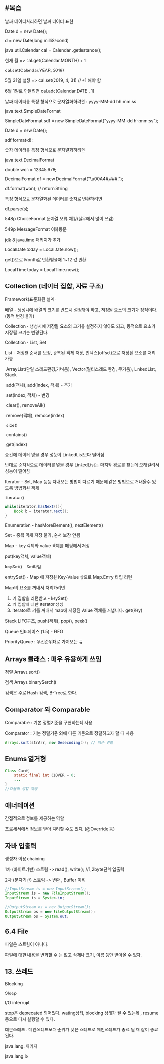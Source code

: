 ## #복습

날짜 데이터처리하면 날짜 데이터 표현

Date d = new Date();

d = new Date(long milliSecond)

java.util.Calendar cal = Calendar .getInstance();

현재 월 => cal.get(Calendar.MONTH) + 1

cal.set(Calendar.YEAR, 2019)

5월 31일 설정 => cal.set(2019, 4, 31) // +1 해야 함

6월 1일로 만들려면 cal.add(Calendar.DATE , 1)



날짜 데이터를 특정 형식으로 문자열화하려면 : yyyy-MM-dd hh:mm:ss

java.text.SimpleDateFormat 

SimpleDateFormat sdf = new SimpleDateFormat("yyyy-MM-dd hh:mm:ss");

Date d = new Date();

sdf.format(d);



숫자 데이터를 특정 형식으로 문자열화하려면

java.text.DecimalFormat

double won = 12345.678;

DecimalFormat df = new DecimalFormat("\u00A4#,###.");  

df.format(won); // return String



특정 형식으로 문자열화된 데이터를 숫자로 변환하려면 

df.parse(s);

548p ChoiceFormat  문자열 오류 체킹(실무에서 많이 쓰임)

549p MessageFormat 이하동문





jdk 8 java.time 패키지가 추가

LocalDate today = LocalDate.now();

get()으로 Month값 반환받을때 1~12 값 반환

LocalTime today = LocalTime.now();





## Collection (데이터 집합, 자료 구조)

Framework(표준화된 설계)



배열 - 생성시에 배열의 크기를 반드시 설정해야 하고, 저장될 요소의 크기가 정적이다. (동적 변경 불가)

Collection - 생성시에 저장될 요소의 크기를 설정하지 않아도 되고, 동적으로 요소가 저장될 크기는 변경된다.



Collection - List, Set

List<Book> - 저장한 순서를 보장, 중복된 객체 저장, 인덱스(offset)으로 저장된 요소를 처리 가능

​		ArrayList(단일 스레드환경,가벼움), Vector(멀티스레드 환경, 무거움), LinkedList, Stack

​		add(객체), add(index, 객체) - 추가

​		set(index, 객체)  - 변경

​		clear(), removeAll()

​		remove(객체), remoce(index)

​		size()

​		contains()

​		get(index)



중간에 데이터 넣을 경우 성능이 LinkedList보다 떨어짐

반대로 순차적으로 데이터를 넣을 경우 LinkedList는 마지막 경로를 찾는데 오래걸려서 성능이 떨어짐



Iterator<Book> - Set, Map 등등 꺼내오는 방법이 다르기 때문에 같은 방법으로 꺼내올수 있도록 방법화된 객체

​		iterator()

```java
while(iterator.hasNext()){
	Book b = iterator.next();
}
```



Enumeration - hasMoreElement(), nextElement()



Set - 중복 객체 저장 불가, 순서 보장 안됨



Map - key 객체와 value 객체를 매핑해서 저장



put(key객체, value객체)

keySet() - Set타입

entrySet() - Map 에 저장된 Key-Value 쌍으로 Map.Entry 타입 리턴



Map의 요소를 꺼내서 처리하려면 

1. 키 집합을 리턴받고 - keySet()
2. 키 집합에 대한 Iterator 생성
3. Iterator로 키를 꺼내서 map에 저장된 Value 객체를 꺼냅니다. get(Key)





Stack LIFO구조, push(객체), pop(), peek()

Queue 인터페이스 (1.5) - FIFO

PriorityQueue : 우선순위대로 가져오는 큐 



## Arrays 클래스 : 매우 유용하게 쓰임



정렬 Arrays.sort()

검색 Arrays.binarySerch()

검색은 주로 Hash 검색, B-Tree로 한다.



## Comparator 와 Comparable

Comparable : 기본 정렬기준을 구현하는데 사용

Comparator : 기본 정렬기준 외에 다른 기준으로 정렬하고자 할 때 사용

```java
Arrays.sort(strArr, new Desecnding()); // 역순 정렬
```



## Enums 열거형



```java
Class Card{
    static final int CLOVER = 0;
    ...
}
//효율적 방법 제공
```



## 애너테이션



간접적으로 정보를 제공하는 역할

프로세서에서 정보를 받아 처리할 수도 있다. (@Override 등)



## 자바 입출력

생성자 이용 chaining

1차 (바이트기반) 스트림 -> read(), write(); 	//1,2byte단위 입출력

2차 (문자기반) 스트림 -> 변환 , Buffer 이용

```java
//InputStream is = new InputStream();
InputStream is = new FileInputStream();
InputStream is = System.in;

//OutputStream os = new OutputStream();
OutputStream os = new FileOutputStream();
OutputStream os = System.out;

```

 

## 6.4 File	

파일은 스트림이 아니다.

파일에 대한 내용을 변화할 수 는 없고 삭제나 크기, 이름 등만 받아올 수 있다.







## 13. 쓰레드

Blocking 

Sleep



I/O interrupt

stop은 deprecated 되어있다. wating상태, blocking 상태가 될 수 있는데 , resume등으로 다시 실행할 수 있다.



데몬쓰레드 : 메인쓰레드보다 순위가 낮은 스레드로 메인쓰레드가 종료 될 때 같이 종료된다.



java.lang. 패키지

java.lang.io